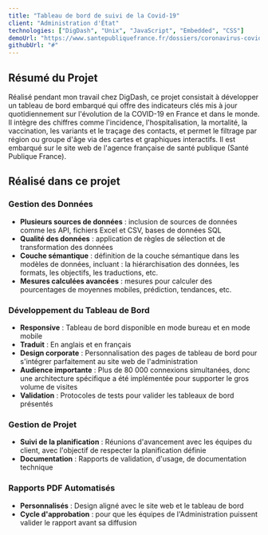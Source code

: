 ```yaml
---
title: "Tableau de bord de suivi de la Covid-19"
client: "Administration d'État"
technologies: ["DigDash", "Unix", "JavaScript", "Embedded", "CSS"]
demoUrl: "https://www.santepubliquefrance.fr/dossiers/coronavirus-covid-19/coronavirus-chiffres-cles-et-evolution-de-la-covid-19-en-france-et-dans-le-monde"
githubUrl: "#"
---
```

## Résumé du Projet

Réalisé pendant mon travail chez DigDash, ce projet consistait à développer un tableau de bord embarqué qui offre des indicateurs clés mis à jour quotidiennement sur l'évolution de la COVID-19 en France et dans le monde. Il intègre des chiffres comme l'incidence, l'hospitalisation, la mortalité, la vaccination, les variants et le traçage des contacts, et permet le filtrage par région ou groupe d'âge via des cartes et graphiques interactifs. Il est embarqué sur le site web de l'agence française de santé publique (Santé Publique France).

## Réalisé dans ce projet

### Gestion des Données
- **Plusieurs sources de données** : inclusion de sources de données comme les API, fichiers Excel et CSV, bases de données SQL
- **Qualité des données** : application de règles de sélection et de transformation des données
- **Couche sémantique** : définition de la couche sémantique dans les modèles de données, incluant : la hiérarchisation des données, les formats, les objectifs, les traductions, etc.
- **Mesures calculées avancées** : mesures pour calculer des pourcentages de moyennes mobiles, prédiction, tendances, etc.

### Développement du Tableau de Bord
- **Responsive** : Tableau de bord disponible en mode bureau et en mode mobile
- **Traduit** : En anglais et en français
- **Design corporate** : Personnalisation des pages de tableau de bord pour s'intégrer parfaitement au site web de l'administration
- **Audience importante** : Plus de 80 000 connexions simultanées, donc une architecture spécifique a été implémentée pour supporter le gros volume de visites
- **Validation** : Protocoles de tests pour valider les tableaux de bord présentés

### Gestion de Projet
- **Suivi de la planification** : Réunions d'avancement avec les équipes du client, avec l'objectif de respecter la planification définie
- **Documentation** : Rapports de validation, d'usage, de documentation technique

### Rapports PDF Automatisés
- **Personnalisés** : Design aligné avec le site web et le tableau de bord
- **Cycle d'approbation** : pour que les équipes de l'Administration puissent valider le rapport avant sa diffusion

